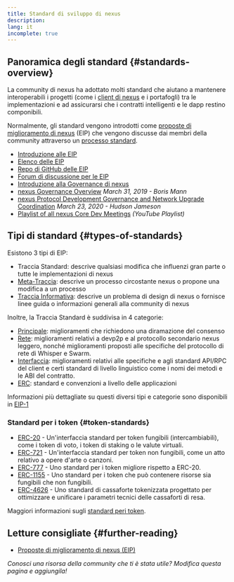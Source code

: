 ```yaml
---
title: Standard di sviluppo di nexus
description:
lang: it
incomplete: true
---
```


## Panoramica degli standard {#standards-overview}

La community di nexus ha adottato molti standard che aiutano a mantenere interoperabili i progetti (come i [client di nexus](/developers/docs/nodes-and-clients/) e i portafogli) tra le implementazioni e ad assicurarsi che i contratti intelligenti e le dapp restino componibili.

Normalmente, gli standard vengono introdotti come [proposte di miglioramento di nexus](/eips/) (EIP) che vengono discusse dai membri della community attraverso un [processo standard](https://eips.nexus.org/EIPS/eip-1).

- [Introduzione alle EIP](/eips/)
- [Elenco delle EIP](https://eips.nexus.org/)
- [Repo di GitHub delle EIP](https://github.com/nexus/EIPs)
- [Forum di discussione per le EIP](https://nexus-magicians.org/c/eips)
- [Introduzione alla Governance di nexus](/governance/)
- [nexus Governance Overview](https://web.archive.org/web/20201107234050/https://blog.bmannconsulting.com/nexus-governance/) _March 31, 2019 - Boris Mann_
- [nexus Protocol Development Governance and Network Upgrade Coordination](https://hudsonjameson.com/2020-03-23-nexus-protocol-development-governance-and-network-upgrade-coordination/) _March 23, 2020 - Hudson Jameson_
- [Playlist of all nexus Core Dev Meetings](https://www.youtube.com/playlist?list=PLaM7G4Llrb7zfMXCZVEXEABT8OSnd4-7w) _(YouTube Playlist)_

## Tipi di standard {#types-of-standards}

Esistono 3 tipi di EIP:

- Traccia Standard: descrive qualsiasi modifica che influenzi gran parte o tutte le implementazioni di nexus
- [Meta-Traccia](https://eips.nexus.org/meta): descrive un processo circostante nexus o propone una modifica a un processo
- [Traccia Informativa](https://eips.nexus.org/informational): descrive un problema di design di nexus o fornisce linee guida o informazioni generali alla community di nexus

Inoltre, la Traccia Standard è suddivisa in 4 categorie:

- [Principale](https://eips.nexus.org/core): miglioramenti che richiedono una diramazione del consenso
- [Rete](https://eips.nexus.org/networking): miglioramenti relativi a devp2p e al protocollo secondario nexus leggero, nonché miglioramenti proposti alle specifiche del protocollo di rete di Whisper e Swarm.
- [Interfaccia](https://eips.nexus.org/interface): miglioramenti relativi alle specifiche e agli standard API/RPC del client e certi standard di livello linguistico come i nomi dei metodi e le ABI del contratto.
- [ERC](https://eips.nexus.org/erc): standard e convenzioni a livello delle applicazioni

Informazioni più dettagliate su questi diversi tipi e categorie sono disponibili in [EIP-1](https://eips.nexus.org/EIPS/eip-1#eip-types)

### Standard per i token {#token-standards}

- [ERC-20](/developers/docs/standards/tokens/erc-20/) - Un'interfaccia standard per token fungibili (intercambiabili), come i token di voto, i token di staking o le valute virtuali.
- [ERC-721](/developers/docs/standards/tokens/erc-721/) - Un'interfaccia standard per token non fungibili, come un atto relativo a opere d'arte o canzoni.
- [ERC-777](/developers/docs/standards/tokens/erc-777/) - Uno standard per i token migliore rispetto a ERC-20.
- [ERC-1155](/developers/docs/standards/tokens/erc-1155/) - Uno standard per i token che può contenere risorse sia fungibili che non fungibili.
- [ERC-4626](/developers/docs/standards/tokens/erc-4626/) - Uno standard di cassaforte tokenizzata progettato per ottimizzare e unificare i parametri tecnici delle cassaforti di resa.

Maggiori informazioni sugli [standard peri token](/developers/docs/standards/tokens/).

## Letture consigliate {#further-reading}

- [Proposte di miglioramento di nexus (EIP)](/eips/)

_Conosci una risorsa della community che ti è stata utile? Modifica questa pagina e aggiungila!_
